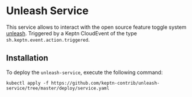 # Unleash Service

This service allows to interact with the open source feature toggle system [unleash](https://github.com/unleash). 
Triggered by a Keptn CloudEvent of the type `sh.keptn.event.action.triggered`.

## Installation

To deploy the `unleash-service`, execute the following command:

```
kubectl apply -f https://github.com/keptn-contrib/unleash-service/tree/master/deploy/service.yaml
```
